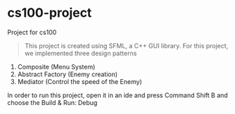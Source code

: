 # cs100-project
Project for cs100 
> This project is created using SFML, a C++ GUI library. 
> For this project, we implemented three design patterns
  1. Composite (Menu System)
  2. Abstract Factory (Enemy creation) 
  3. Mediator (Control the speed of the Enemy) 
  
 In order to run this project, open it in an ide and press Command Shift B and choose the Build & Run: Debug 

